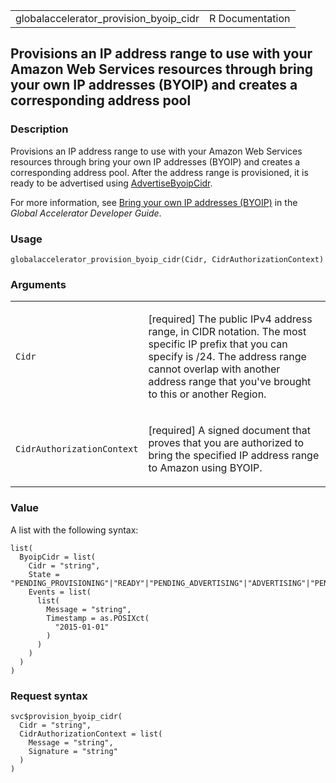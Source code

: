 <table style="width: 100%;">
<tbody>
<tr class="odd">
<td>globalaccelerator_provision_byoip_cidr</td>
<td style="text-align: right;">R Documentation</td>
</tr>
</tbody>
</table>

## Provisions an IP address range to use with your Amazon Web Services resources through bring your own IP addresses (BYOIP) and creates a corresponding address pool

### Description

Provisions an IP address range to use with your Amazon Web Services
resources through bring your own IP addresses (BYOIP) and creates a
corresponding address pool. After the address range is provisioned, it
is ready to be advertised using
[AdvertiseByoipCidr](https://docs.aws.amazon.com/global-accelerator/latest/api/).

For more information, see [Bring your own IP addresses
(BYOIP)](https://docs.aws.amazon.com/global-accelerator/latest/dg/using-byoip.html)
in the *Global Accelerator Developer Guide*.

### Usage

    globalaccelerator_provision_byoip_cidr(Cidr, CidrAuthorizationContext)

### Arguments

<table>
<colgroup>
<col style="width: 35%" />
<col style="width: 65%" />
</colgroup>
<tbody>
<tr class="odd">
<td><code
id="globalaccelerator_provision_byoip_cidr_:_Cidr">Cidr</code></td>
<td><p>[required] The public IPv4 address range, in CIDR notation. The
most specific IP prefix that you can specify is /24. The address range
cannot overlap with another address range that you've brought to this or
another Region.</p></td>
</tr>
<tr class="even">
<td><code
id="globalaccelerator_provision_byoip_cidr_:_CidrAuthorizationContext">CidrAuthorizationContext</code></td>
<td><p>[required] A signed document that proves that you are authorized
to bring the specified IP address range to Amazon using BYOIP.</p></td>
</tr>
</tbody>
</table>

### Value

A list with the following syntax:

    list(
      ByoipCidr = list(
        Cidr = "string",
        State = "PENDING_PROVISIONING"|"READY"|"PENDING_ADVERTISING"|"ADVERTISING"|"PENDING_WITHDRAWING"|"PENDING_DEPROVISIONING"|"DEPROVISIONED"|"FAILED_PROVISION"|"FAILED_ADVERTISING"|"FAILED_WITHDRAW"|"FAILED_DEPROVISION",
        Events = list(
          list(
            Message = "string",
            Timestamp = as.POSIXct(
              "2015-01-01"
            )
          )
        )
      )
    )

### Request syntax

    svc$provision_byoip_cidr(
      Cidr = "string",
      CidrAuthorizationContext = list(
        Message = "string",
        Signature = "string"
      )
    )

